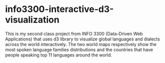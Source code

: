 # info3300-interactive-d3-visualization
This is my second class project from INFO 3300 (Data-Driven Web Applications) that uses d3 library to visualize global languages and dialects across the world interactively. The two world maps respectively show the most spoken language families distributions and the countries that have people speaking top 11 languages around the world.

